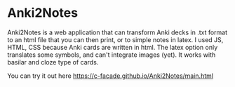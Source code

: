 # Anki2Notes
Anki2Notes is a web application that can transform Anki decks in .txt format to an html file that you can then print, or to simple notes in latex.
I used JS, HTML, CSS because Anki cards are written in html. The latex option only translates some symbols, and can't integrate images (yet).
It works with basilar and cloze type of cards.

You can try it out here https://c-facade.github.io/Anki2Notes/main.html
